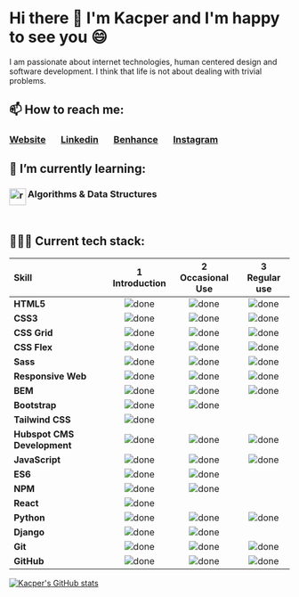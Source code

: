 # Hi there 👋 I'm Kacper and I'm happy to see you 😄
I am passionate about internet technologies, human centered design and software development. I think that life is not about dealing with trivial problems. 

## 📫 How to reach me:
###  [Website](http://kacperwalter.com/) &nbsp; &nbsp; &nbsp; [Linkedin](https://www.linkedin.com/in/kacper-walter/) &nbsp; &nbsp; &nbsp; [Benhance](https://www.behance.net/kacwal4f66) &nbsp; &nbsp; &nbsp; [Instagram](https://www.instagram.com/wacperkalter/?hl=pl)

## 🌱 I’m currently learning:

### <img align="left" src="https://e7.pngegg.com/pngimages/409/834/png-clipart-data-structures-and-algorithms-computer-icons-computer-software-others-miscellaneous-blue.png" alt="react" height="30"/> Algorithms & Data Structures
<br/>

[done]: https://user-images.githubusercontent.com/29199184/32275438-8385f5c0-bf0b-11e7-9406-42265f71e2bd.png "Done"
## 👨🏻‍💻 Current tech stack:

|               Skill              | 1<br>Introduction | 2<br>Occasional Use    | 3<br>Regular use |
|:-------------------------------- |:-----------------:|:----------------------:|:----------------:|
|**HTML5**                         | ![done][done]     | ![done][done]          | ![done][done]    |
|**CSS3**                          | ![done][done]     | ![done][done]          | ![done][done]    |
|**CSS Grid**                      | ![done][done]     | ![done][done]          | ![done][done]    |
|**CSS Flex**                      | ![done][done]     | ![done][done]          | ![done][done]    |
|**Sass**                          | ![done][done]     | ![done][done]          | ![done][done]    |
|**Responsive Web**                | ![done][done]     | ![done][done]          | ![done][done]    |
|**BEM**                           | ![done][done]     | ![done][done]          | ![done][done]    |
|**Bootstrap**                     | ![done][done]     | ![done][done]          |                  |
|**Tailwind CSS**                  | ![done][done]     |                        |                  |
|**Hubspot CMS Development**       | ![done][done]     | ![done][done]          | ![done][done]    |
|**JavaScript**                    | ![done][done]     | ![done][done]          | ![done][done]    |
|**ES6**                           | ![done][done]     | ![done][done]          |                  |
|**NPM**                           | ![done][done]     | ![done][done]          |                  |
|**React**                         | ![done][done]     |                        |                  |
|**Python**                        | ![done][done]     | ![done][done]          | ![done][done]    |
|**Django**                        | ![done][done]     | ![done][done]          |                  |
|**Git**                           | ![done][done]     | ![done][done]          | ![done][done]    |
|**GitHub**                        | ![done][done]     | ![done][done]          | ![done][done]    |

[![Kacper's GitHub stats](https://github-readme-stats.vercel.app/api?username=kacperwalter&theme=react&show_icons=true)](https://github.com/anuraghazra/github-readme-stats)
